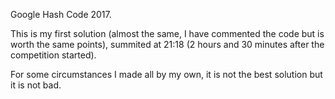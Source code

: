 Google Hash Code 2017.

This is my first solution (almost the same, I have commented the code but is worth the same points), summited at 21:18 (2 hours and 30 minutes after the competition started).

For some circumstances I made all by my own, it is not the best solution but it is not bad.
